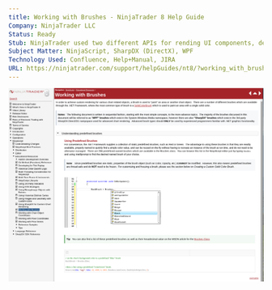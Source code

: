 ```yaml
---
title: Working with Brushes - NinjaTrader 8 Help Guide
Company: NinjaTrader LLC
Status: Ready
Stub: NinjaTrader used two different APIs for rending UI components, depending on the performance required. This often caused confusing between the types of .NET objects used for certain tasks, and also required a little bit of guidance to help developers understand some of the multi-threaded implications of using certain types across the life cycle of each object.
Subject Matter: NinjaScript, SharpDX (DirectX), WPF
Technology Used: Confluence, Help+Manual, JIRA
URL: https://ninjatrader.com/support/helpGuides/nt8/?working_with_brushes.htm
---
```

![alt text](./img/brushes.png)